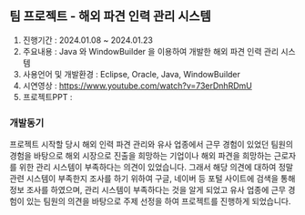 <h2>팀 프로젝트 - 해외 파견 인력 관리 시스템</h2>

1. 진행기간 : 2024.01.08 ~ 2024.01.23
2. 주요내용 : Java 와 WindowBuilder 을 이용하여 개발한 해외 파견 인력 관리 시스템
3. 사용언어 및 개발환경 : Eclipse, Oracle, Java, WindowBuilder
4. 시연영상 : https://www.youtube.com/watch?v=73erDnhRDmU
5. 프로젝트PPT : 

<h3>개발동기</h3>
프로젝트 시작할 당시 해외 인력 파견 관리와 유사 업종에서 근무 경험이 있었던 팀원의 경험을 바탕으로 해외 시장으로 진출을 희망하는 기업이나 해외 파견을 희망하는 근로자를 위한 관리 시스템이 부족하다는 의견이 있었습니다. 그래서 해당 의견에 대하여 정말 관련 시스템이 부족한지 조사를 하기 위하여 구글, 네이버 등 포털 사이트에 검색을 통해 정보 조사를 하였으며, 관리 시스템이 부족하다는 것을 알게 되었고 유사 업종에 근무 경험이 있는 팀원의 의견을 바탕으로 주제 선정을 하여 프로젝트를 진행하게 되었습니다.
